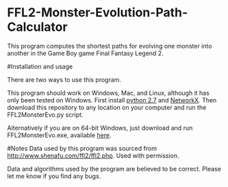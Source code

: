 # FFL2-Monster-Evolution-Path-Calculator

This program computes the shortest paths for evolving one monster into another in the Game Boy game Final Fantasy Legend 2. 

#Installation and usage

There are two ways to use this program. 

This program should work on Windows, Mac, and Linux, although it has only been tested on Windows. First install [python 2.7](https://www.python.org/) and [NetworkX](https://networkx.github.io/). Then download this repository to any location on your computer and run the FFL2MonsterEvo.py script.

Alternatively if you are on 64-bit Windows, just download and run FFL2MonsterEvo.exe, available [here](https://github.com/CodeMartyLikeYou/FFL2-Monster-Evolution-Path-Calculator/releases).

#Notes
Data used by this program was sourced from http://www.shenafu.com/ffl2/ffl2.php. Used with permission. 

Data and algorithms used by the program are believed to be correct. Please let me know if you find any bugs.

